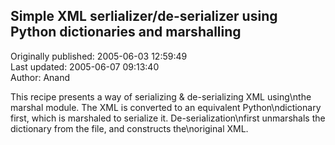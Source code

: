 ## Simple XML serlializer/de-serializer using Python dictionaries and marshalling  
Originally published: 2005-06-03 12:59:49  
Last updated: 2005-06-07 09:13:40  
Author: Anand   
  
This recipe presents a way of serializing & de-serializing XML using\nthe marshal module. The XML is converted to an equivalent Python\ndictionary first, which is marshaled to serialize it. De-serialization\nfirst unmarshals the dictionary from the file, and constructs the\noriginal XML.